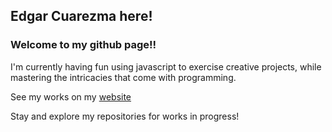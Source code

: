 ## Edgar Cuarezma here!
### Welcome to my github page!!
I'm currently having fun using javascript to exercise creative projects, while mastering the intricacies that come with programming. 

See my works on my [website](https://www.edgarcuarezma.com)

Stay and explore my repositories for works in progress!

<!--
**ecuarezma/ecuarezma** is a ✨ _special_ ✨ repository because its `README.md` (this file) appears on your GitHub profile.

Here are some ideas to get you started:

- 🔭 I’m currently working on ...
- 🌱 I’m currently learning ...
- 👯 I’m looking to collaborate on ...
- 🤔 I’m looking for help with ...
- 💬 Ask me about ...
- 📫 How to reach me: ...
- 😄 Pronouns: ...
- ⚡ Fun fact: ...
-->
